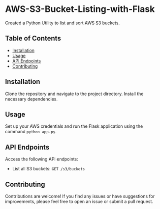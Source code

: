 # AWS-S3-Bucket-Listing-with-Flask
Created a Python Utility to list and sort AWS S3 buckets.

## Table of Contents
- [Installation](#installation)
- [Usage](#usage)
- [API Endpoints](#api-endpoints)
- [Contributing](#contributing)

## Installation
Clone the repository and navigate to the project directory. Install the necessary dependencies.

## Usage
Set up your AWS credentials and run the Flask application using the command `python app.py`.

## API Endpoints
Access the following API endpoints:
- List all S3 buckets: `GET /s3/buckets`

## Contributing
Contributions are welcome! If you find any issues or have suggestions for improvements, please feel free to open an issue or submit a pull request.
